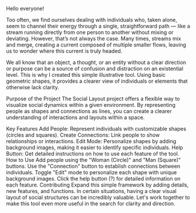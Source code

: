 Hello everyone!

Too often, we find ourselves dealing with individuals who, taken alone, seem to channel their energy through a single, straightforward path — like a stream running directly from one person to another without mixing or deviating. However, that’s not always the case. Many times, streams mix and merge, creating a current composed of multiple smaller flows, leaving us to wonder where this current is truly headed.

We all know that an object, a thought, or an entity without a clear direction or purpose can be a source of confusion and distraction on an existential level. This is why I created this simple illustrative tool. Using basic geometric shapes, it provides a clearer view of individuals or elements that otherwise lack clarity.

Purpose of the Project
The Social Layout project offers a flexible way to visualize social dynamics within a given environment. By representing people as shapes and connections as lines, you can create a clearer understanding of interactions and layouts within a space.

Key Features
Add People: Represent individuals with customizable shapes (circles and squares).
Create Connections: Link people to show relationships or interactions.
Edit Mode: Personalize shapes by adding background images, making it easier to identify specific individuals.
Help Button: Get detailed instructions on how to use each feature of the tool.
How to Use
Add people using the "Woman (Circle)" and "Man (Square)" buttons.
Use the "Connection" button to establish connections between individuals.
Toggle "Edit" mode to personalize each shape with unique background images.
Click the help button (?) for detailed information on each feature.
Contributing
Expand this simple framework by adding details, new features, and functions. In certain situations, having a clear visual layout of social structures can be incredibly valuable. Let's work together to make this tool even more useful in the search for clarity and direction.
